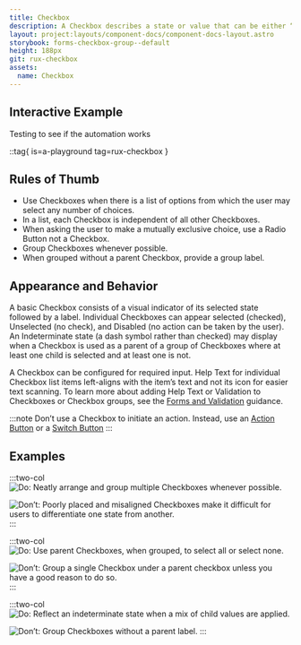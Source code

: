 ```yaml
---
title: Checkbox
description: A Checkbox describes a state or value that can be either “On" or "Off.” Checkboxes are not mutually exclusive. More than one Checkbox may be checked at the same time.
layout: project:layouts/component-docs/component-docs-layout.astro
storybook: forms-checkbox-group--default
height: 188px
git: rux-checkbox
assets:
  name: Checkbox
---
```


## Interactive Example

Testing to see if the automation works

::tag{ is=a-playground tag=rux-checkbox }

## Rules of Thumb

- Use Checkboxes when there is a list of options from which the user may select any number of choices.
- In a list, each Checkbox is independent of all other Checkboxes.
- When asking the user to make a mutually exclusive choice, use a Radio Button not a Checkbox.
- Group Checkboxes whenever possible.
- When grouped without a parent Checkbox, provide a group label.

## Appearance and Behavior

A basic Checkbox consists of a visual indicator of its selected state followed by a label. Individual Checkboxes can appear selected (checked), Unselected (no check), and Disabled (no action can be taken by the user). An Indeterminate state (a dash symbol rather than checked) may display when a Checkbox is used as a parent of a group of Checkboxes where at least one child is selected and at least one is not.

A Checkbox can be configured for required input. Help Text for individual Checkbox list items left-aligns with the item’s text and not its icon for easier text scanning. To learn more about adding Help Text or Validation to Checkboxes or Checkbox groups, see the [Forms and Validation](/patterns/forms-and-validation) guidance.

:::note
Don’t use a Checkbox to initiate an action. Instead, use an [Action Button](/components/button) or a [Switch Button](/components/switch)
:::

## Examples

:::two-col
![Do: Neatly arrange and group multiple Checkboxes whenever possible.](/img/components/checkbox/checkbox-do-1.webp 'Do: Neatly arrange and group multiple Checkboxes whenever possible.')

![Don’t: Poorly placed and misaligned Checkboxes make it difficult for users to differentiate one state from another.](/img/components/checkbox/checkbox-dont-1.webp 'Don’t: Poorly placed and misaligned Checkboxes make it difficult for users to differentiate one state from another.')
:::

:::two-col
![Do: Use parent Checkboxes, when grouped, to select all or select none.](/img/components/checkbox/checkbox-do-2.webp 'Do: Use parent Checkboxes, when grouped, to select all or select none.')

![Don’t: Group a single Checkbox under a parent checkbox unless you have a good reason to do so.](/img/components/checkbox/checkbox-dont-2.webp 'Group a single Checkbox under a parent Checkbox unless you have a good reason to do so.')
:::

:::two-col
![Do: Reflect an indeterminate state when a mix of child values are applied.](/img/components/checkbox/checkbox-do-3.webp 'Do: Reflect an indeterminate state when a mix of child values are applied.')

![Don’t: Group Checkboxes without a parent label.](/img/components/checkbox/checkbox-dont-3.webp 'Don’t: Group Checkboxes without a parent label.')
:::
